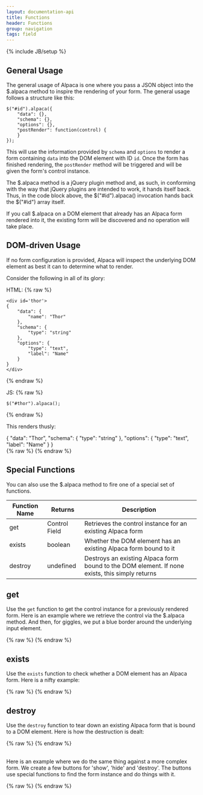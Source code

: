 ```yaml
---
layout: documentation-api
title: Functions
header: Functions
group: navigation
tags: field
---
```

{% include JB/setup %}

## General Usage

The general usage of Alpaca is one where you pass a JSON object into the $.alpaca method to inspire the rendering
of your form.  The general usage follows a structure like this:

````
$("#id").alpaca({
    "data": {},
    "schema": {},
    "options": {},
    "postRender": function(control) {
    }
});
````

This will use the information provided by <code>schema</code> and <code>options</code> to render a form containing
<code>data</code> into the DOM element with ID <code>id</code>.  Once the form has finished rendering, the
<code>postRender</code> method will be triggered and will be given the form's control instance.

The $.alpaca method is a jQuery plugin method and, as such, in conforming with the way that jQuery plugins are
intended to work, it hands itself back.  Thus, in the code block above, the $("#id").alpaca() invocation hands back
the $("#id") array itself.

If you call $.alpaca on a DOM element that already has an Alpaca form rendered into it, the existing form will be
discovered and no operation will take place.

## DOM-driven Usage

If no form configuration is provided, Alpaca will inspect the underlying DOM element as best it can to determine what
to render.

Consider the following in all of its glory:

HTML:
{% raw %}
````
<div id='thor'>
{
    "data": {
        "name": "Thor"
    },
    "schema": {
        "type": "string"
    },
    "options": {
        "type": "text",
        "label": "Name"
    }
}
</div>
````
{% endraw %}


JS:
{% raw %}
````
$("#thor").alpaca();
````
{% endraw %}

This renders thusly:

<div id='thor'>
{
    "data": "Thor",
    "schema": {
        "type": "string"
    },
    "options": {
        "type": "text",
        "label": "Name"
    }
}
</div>
{% raw %}
<script type="text/javascript" id="thor-script">
$("#thor").alpaca();
</script>
{% endraw %}



## Special Functions

You can also use the $.alpaca method to fire one of a special set of functions.

<table class="table table-bordered table-hover">
    <thead>
        <tr>
            <th>Function Name</th>
            <th>Returns</th>
            <th>Description</th>
        </tr>
    </thead>
    <tbody>
        <tr>
            <td>get</td>
            <td>Control Field</td>
            <td>Retrieves the control instance for an existing Alpaca form</td>
        </tr>
        <tr>
            <td>exists</td>
            <td>boolean</td>
            <td>Whether the DOM element has an existing Alpaca form bound to it</td>
        </tr>
        <tr>
            <td>destroy</td>
            <td>undefined</td>
            <td>Destroys an existing Alpaca form bound to the DOM element.  If none exists, this simply returns</td>
        </tr>
    </tbody>
</table>

## get

Use the <code>get</code> function to get the control instance for a previously rendered form.
Here is an example where we retrieve the control via the $.alpaca method.
And then, for giggles, we put a blue border around the underlying input element.

<div id="field2"></div>
{% raw %}
<script type="text/javascript" id="field2-script">
$("#field2").alpaca({
    "data": "Hello World",
    "postRender": function() {
        var control = $("#field2").alpaca("get");
        control.getControlEl().css("border", "5px blue solid");
    }
})
</script>
{% endraw %}

## exists

Use the <code>exists</code> function to check whether a DOM element has an Alpaca form.
Here is a nifty example:

<div id="field3"></div>
{% raw %}
<script type="text/javascript" id="field3-script">
$("#field3").alpaca({
    "data": "Hello World",
    "postRender": function() {
        var exists = $("#field3").alpaca("exists"); // true
    }
})
</script>
{% endraw %}

## destroy

Use the <code>destroy</code> function to tear down an existing Alpaca form that is bound to a DOM element.
Here is how the destruction is dealt:

<div id="field4"></div>
{% raw %}
<script type="text/javascript" id="field4-script">
$("#field4").alpaca({
    "data": "Hello World",
    "postRender": function() {
        $("#field4").alpaca("destroy");
    }
})
</script>
{% endraw %}

<br/>
<br/>

Here is an example where we do the same thing against a more complex form.  We create a few buttons for 'show', 'hide'
 and 'destroy'.  The buttons use special functions to find the form instance and do things with it.

<div id="field5"></div>
{% raw %}
<script type="text/javascript" id="field5-script">
$("#field5").alpaca({
    "data": {
        "name": "Joe Smith",
        "age": 35
    },
    "schema": {
        "type": "object",
        "properties": {
            "name": {
                "type": "string",
                "title": "Name"
            },
            "age": {
                "type": "number",
                "title": "Age"
            }
        }
    },
    "options": {
        "fields": {
            "name": {
                "type": "text"
            },
            "age": {
                "type": "integer"
            }
        },
        "form": {
            "buttons": {
                "show": {
                    "label": "Show",
                    "click": function() {
                        var form = $("#field5").alpaca("get");
                        form.show();
                    }
                },
                "hide": {
                    "label": "Hide",
                    "click": function() {
                        var form = $("#field5").alpaca("get");
                        form.hide();
                    }
                },
                "destroy": {
                    "label": "Destroy",
                    "click": function() {
                        $("#field5").alpaca("destroy");
                    }
                }
            }
        }
    }
})
</script>
{% endraw %}


